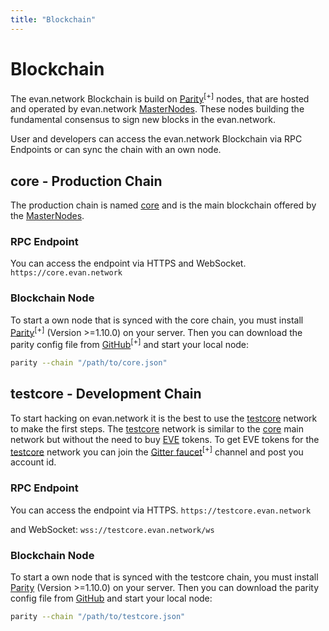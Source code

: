 ```yaml
---
title: "Blockchain"
---
```

# Blockchain

The evan.network Blockchain is build on [Parity](https://parity.io/)<sup>[+]</sup> nodes, that are hosted and operated by evan.network [MasterNodes](/doc/masternode). These nodes building the fundamental consensus to sign new blocks in the evan.network.

User and developers can access the evan.network Blockchain via RPC Endpoints or can sync the chain with an own node.

## core - Production Chain

The production chain is named [core](/doc/urls) and is the main blockchain offered by the [MasterNodes](/doc/masternode).

### RPC Endpoint
You can access the endpoint via HTTPS and WebSocket.
`https://core.evan.network`

### Blockchain Node
To start a own node that is synced with the core chain, you must install [Parity](https://parity.io/)<sup>[+]</sup> (Version >=1.10.0) on your server. Then you can download the parity config file from [GitHub](https://github.com/evannetwork/core-config)<sup>[+]</sup> and start your local node:
```bash
parity --chain "/path/to/core.json"
```

## testcore - Development Chain

To start hacking on evan.network it is the best to use the [testcore](/doc/urls) network to make the first steps. The [testcore](/doc/urls) network is similar to the [core](/doc/urls) main network but without the need to buy [EVE](/doc/eve) tokens. To get EVE tokens for the [testcore](/doc/urls) network you can join the [Gitter faucet](https://gitter.im/evannetwork/faucet)<sup>[+]</sup> channel and post you account id.

### RPC Endpoint
You can access the endpoint via HTTPS.
`https://testcore.evan.network`

and WebSocket:
`wss://testcore.evan.network/ws`


### Blockchain Node
To start a own node that is synced with the testcore chain, you must install [Parity](https://www.parity.io/) (Version >=1.10.0) on your server. Then you can download the parity config file from [GitHub](https://github.com/evannetwork/testcore-config) and start your local node:
```bash
parity --chain "/path/to/testcore.json"
```

